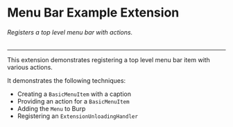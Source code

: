 Menu Bar Example Extension
============================

###### Registers a top level menu bar with actions.

 ---

This extension demonstrates registering a top level menu bar item with various actions.

It demonstrates the following techniques:
- Creating a `BasicMenuItem` with a caption
- Providing an action for a `BasicMenuItem`
- Adding the `Menu` to Burp
- Registering an `ExtensionUnloadingHandler`